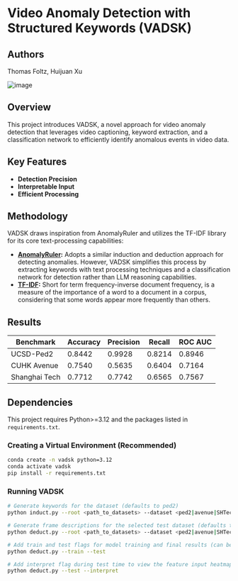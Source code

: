 # Video Anomaly Detection with Structured Keywords (VADSK)

## Authors

Thomas Foltz, Huijuan Xu


![image](https://github.com/user-attachments/assets/77c8f19e-bff2-4171-a5a9-694f24f3f4ec)




## Overview

This project introduces VADSK, a novel approach for video anomaly detection that leverages video captioning, keyword extraction, and a classification network to efficiently identify anomalous events in video data.

## Key Features

*   **Detection Precision**
*   **Interpretable Input**
*   **Efficient Processing**

## Methodology

VADSK draws inspiration from AnomalyRuler and utilizes the TF-IDF library for its core text-processing capabilities:

*   **[AnomalyRuler](https://github.com/Yuchen413/AnomalyRuler):**  Adopts a similar induction and deduction approach for detecting anomalies. However, VADSK simplifies this process by extracting keywords with text processing techniques and a classification network for detection rather than LLM reasoning capabilities.
*   **[TF-IDF](https://scikit-learn.org/stable/modules/generated/sklearn.feature_extraction.text.TfidfVectorizer.html):** Short for term frequency-inverse document frequency, is a measure of the importance of a word to a document in a corpus, considering that some words appear more frequently than others.

## Results
| Benchmark | Accuracy | Precision | Recall | ROC AUC |
|---|---|---|---|---|
| UCSD-Ped2 | 0.8442 | 0.9928 | 0.8214 | 0.8946 |
| CUHK Avenue | 0.7540 | 0.5635 | 0.6404 | 0.7164 |
| Shanghai Tech | 0.7712 | 0.7742 | 0.6565 | 0.7567 |

## Dependencies

This project requires Python>=3.12 and the packages listed in `requirements.txt`.

### Creating a Virtual Environment (Recommended)

```bash
conda create -n vadsk python=3.12
conda activate vadsk
pip install -r requirements.txt
```

### Running VADSK

```bash
# Generate keywords for the dataset (defaults to ped2)
python induct.py --root <path_to_datasets> --dataset <ped2|avenue|SHTech>

# Generate frame descriptions for the selected test dataset (defaults to ped2)
python deduct.py --root <path_to_datasets> --dataset <ped2|avenue|SHTech>

# Add train and test flags for model training and final results (can be ran independently from frame description generation)
python deduct.py --train --test

# Add interpret flag during test time to view the feature input heatmap
python deduct.py --test --interpret
```
